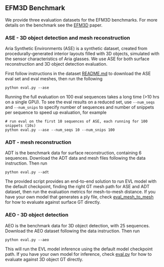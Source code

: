 ## EFM3D Benchmark

We provide three evaluation datasets for the EFM3D benchmarks. For more details on the benchmark see the [EFM3D](https://arxiv.org/abs/2406.10224) paper.

### ASE - 3D object detection and mesh reconstruction
Aria Synthetic Environments (ASE) is a synthetic dataset, created from procedurally-generated interior layouts filled with 3D objects, simulated with the sensor characteristics of Aria glasses. We use ASE for both surface reconstruction and 3D object detection evaluation.

First follow instructions in the dataset [README.md](data/README.md) to download the ASE eval set and eval meshes, then run the following

```
python eval.py --ase
```

Running the full evaluation on 100 eval sequences takes a long time (>10 hrs on a single GPU). To see the eval results on a reduced set, use `--num_seqs` and `--num_snips` to specify number of sequences and number of snippets per sequence to speed up evaluation, for example

```
# run eval on the first 10 sequences of ASE, each running for 100 snippets (10s)
python eval.py --ase --num_seqs 10 --num_snips 100
```

### ADT - mesh reconstruction
ADT is the benchmark data for surface reconstruction, containing 6 sequences.
Download the ADT data and mesh files following the data instruction. Then run

```
python eval.py --adt
```

The provided script provides an end-to-end solution to run EVL model with the default checkpoint,
finding the right GT mesh path for ASE and ADT dataset, then run the evaluation metrics for mesh-to-mesh distance.
If you have your own model that generates a ply file, check [eval_mesh_to_mesh](efm3d/utils/mesh_utils.py) for how to evaluate against surface GT directly.

### AEO - 3D object detection
AEO is the benchmark data for 3D object detection, with 25 sequences.
Download the AEO dataset following the data instruction. Then run

```
python eval.py --aeo
```

This will run the EVL model inference using the default model checkpoint path.
If you have your own model for inference, check [eval.py](efm3d/inference/eval.py) for how to evaluate against 3D object GT directly.
